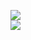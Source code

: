 [![](https://img.shields.io/badge/Made%20With-Github%20Spray-lightgrey.svg?style=for-the-badge&logo=github)](https://github.com/Annihil/github-spray#18779)  
[![](https://i.imgur.com/2DrTn0Z.gif)](https://github.com/Annihil/github-spray)